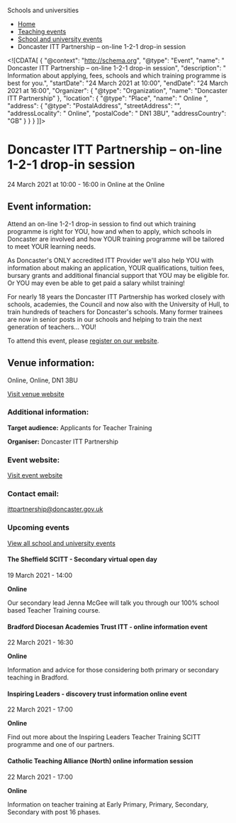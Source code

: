 Schools and universities

*   [Home](/)
*   [Teaching events](/teaching-events)
*   [School and university events](/teaching-events/training-provider-events)
*   Doncaster ITT Partnership – on-line 1-2-1 drop-in session

<!\[CDATA\[ { "@context": "http://schema.org", "@type": "Event", "name": " Doncaster ITT Partnership – on-line 1-2-1 drop-in session", "description": " Information about applying, fees, schools and which training programme is best for you.", "startDate": "24 March 2021 at 10:00", "endDate": "24 March 2021 at 16:00", "Organizer": { "@type": "Organization", "name": "Doncaster ITT Partnership" }, "location": { "@type": "Place", "name": " Online ", "address": { "@type": "PostalAddress", "streetAddress": "", "addressLocality": " Online", "postalCode": " DN1 3BU", "addressCountry": "GB" } } } \]\]>

Doncaster ITT Partnership – on-line 1-2-1 drop-in session
=========================================================

24 March 2021 at 10:00 - 16:00 in Online at the Online

Event information:
------------------

Attend an on-line 1-2-1 drop-in session to find out which training programme is right for YOU, how and when to apply, which schools in Doncaster are involved and how YOUR training programme will be tailored to meet YOUR learning needs.

As Doncaster's ONLY accredited ITT Provider we'll also help YOU with information about making an application, YOUR qualifications, tuition fees, bursary grants and additional financial support that YOU may be eligible for. Or YOU may even be able to get paid a salary whilst training!

For nearly 18 years the Doncaster ITT Partnership has worked closely with schools, academies, the Council and now also with the University of Hull, to train hundreds of teachers for Doncaster's schools. Many former trainees are now in senior posts in our schools and helping to train the next generation of teachers... YOU!

To attend this event, please [register on our website](https://partnersinlearning.org.uk/recruitment-and-retention/doncaster-itt-events/).

Venue information:
------------------

Online, Online, DN1 3BU

[Visit venue website](http://doncasteritt.co.uk/ "Online")

### Additional information:

**Target audience:** Applicants for Teacher Training

**Organiser:** Doncaster ITT Partnership

### Event website:

[Visit event website](https://partnersinlearning.org.uk/recruitment-and-retention/doncaster-itt-events/)

### Contact email:

[ittpartnership@doncaster.gov.uk](mailto:ittpartnership@doncaster.gov.uk)

### Upcoming events

[View all school and university events](/teaching-events/training-provider-events)

[](/teaching-events/training-provider-events/210319-the-sheffield-scitt-secondary-virtual-open-day)

#### The Sheffield SCITT - Secondary virtual open day

19 March 2021 - 14:00

**Online**

Our secondary lead Jenna McGee will talk you through our 100% school based Teacher Training course.

[](/teaching-events/training-provider-events/210322-bradford-diocesan-academies-trust-itt-online-information-event)

#### Bradford Diocesan Academies Trust ITT - online information event

22 March 2021 - 16:30

**Online**

Information and advice for those considering both primary or secondary teaching in Bradford.

[](/teaching-events/training-provider-events/210322-inspiring-leaders-discovery-trust-information-online-event)

#### Inspiring Leaders - discovery trust information online event

22 March 2021 - 17:00

**Online**

Find out more about the Inspiring Leaders Teacher Training SCITT programme and one of our partners.

[](/teaching-events/training-provider-events/210322-catholic-teaching-alliance-north-online-information-session)

#### Catholic Teaching Alliance (North) online information session

22 March 2021 - 17:00

**Online**

Information on teacher training at Early Primary, Primary, Secondary, Secondary with post 16 phases.